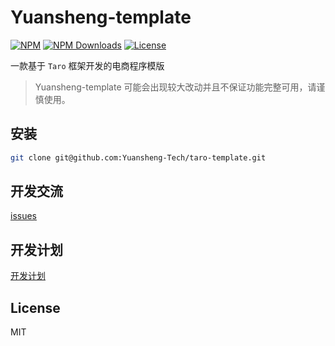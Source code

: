 # Yuansheng-template

[![NPM][npm-version-image]][npm-version-url] [![NPM Downloads][npm-downloads-image]][npm-version-url] [![License][license-image]][license-url]

一款基于 `Taro` 框架开发的电商程序模版

> Yuansheng-template 可能会出现较大改动并且不保证功能完整可用，请谨慎使用。
## 安装

```bash
git clone git@github.com:Yuansheng-Tech/taro-template.git
```

## 开发交流

[issues](https://github.com/Yuansheng-Tech/taro-template/issues)

## 开发计划

[开发计划](./PLANS.md)

## License

MIT

[npm-version-image]: https://img.shields.io/npm/v/@ysyp/template.svg?style=flat-square
[npm-version-url]: https://www.npmjs.com/package/@ysyp/template
[npm-downloads-image]: https://img.shields.io/npm/dm/@ysyp/ui?style=flat-square
[npm-downloads-url]: https://www.npmjs.com/package/@ysyp/template
[license-image]: https://img.shields.io/github/license/Yuansheng-Tech/taro-template?style=flat-square
[license-url]: https://github.com/Yuansheng-Tech/taro-template/blob/master/LICENSE
